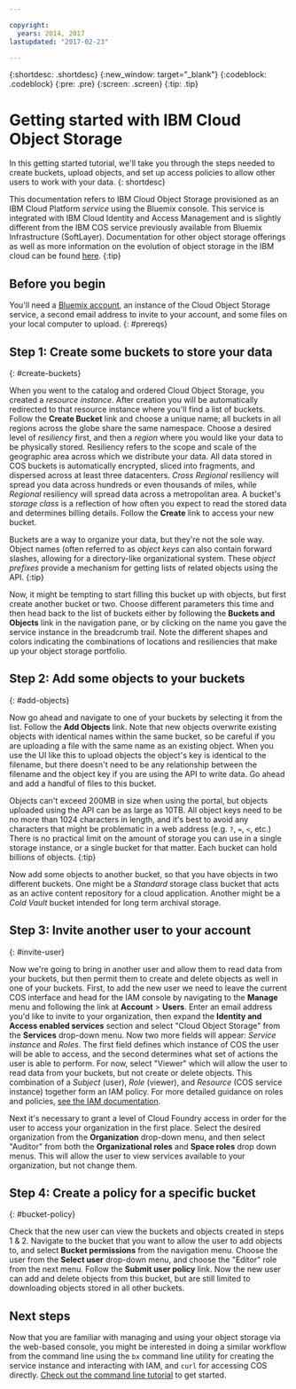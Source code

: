 ```yaml
---

copyright:
  years: 2014, 2017
lastupdated: "2017-02-23"

---
```

{:shortdesc: .shortdesc}
{:new_window: target="_blank"}
{:codeblock: .codeblock}
{:pre: .pre}
{:screen: .screen}
{:tip: .tip}


# Getting started with IBM Cloud Object Storage
In this getting started tutorial, we'll take you through the steps needed to create buckets, upload objects, and set up access policies to allow other users to work with your data.
{: shortdesc}

This documentation refers to IBM Cloud Object Storage provisioned as an IBM Cloud Platform _service_ using the Bluemix console. This service is integrated with IBM Cloud Identity and Access Management and is slightly different from the IBM COS service previously available from Bluemix Infrastructure (SoftLayer).  Documentation for other object storage offerings as well as more information on the evolution of object storage in the IBM cloud can be found [here](/about-cos.html).
{:tip}

## Before you begin
You'll need a [Bluemix account](https://console.bluemix.net/registration/), an instance of the Cloud Object Storage service, a second email address to invite to your account, and some files on your local computer to upload.
{: #prereqs}

## Step 1: Create some buckets to store your data
{: #create-buckets}

When you went to the catalog and ordered Cloud Object Storage, you created a _resource instance_. After creation you will be automatically redirected to that resource instance where you'll find a list of buckets.  Follow the **Create Bucket** link and choose a unique name; all buckets in all regions across the globe share the same namespace.  Choose a desired level of _resiliency_ first, and then a _region_ where you would like your data to be physically stored. Resiliency refers to the scope and scale of the geographic area across which we distribute your data. All data stored in COS buckets is automatically encrypted, sliced into fragments, and dispersed across at least three datacenters.  _Cross Regional_ resiliency will spread you data across hundreds or even thousands of miles, while _Regional_ resiliency will spread data across a metropolitan area.  A bucket's _storage class_ is a reflection of how often you expect to read the stored data and determines billing details. Follow the **Create** link to access your new bucket.

Buckets are a way to organize your data, but they're not the sole way.  Object names (often referred to as _object keys_ can also contain forward slashes, allowing for a directory-like organizational system. These _object prefixes_ provide a mechanism for getting lists of related objects using the API.
{:tip}

Now, it might be tempting to start filling this bucket up with objects, but first create another bucket or two.  Choose different parameters this time and then head back to the list of buckets either by following the **Buckets and Objects** link in the navigation pane, or by clicking on the name you gave the service instance in the breadcrumb trail. Note the different shapes and colors indicating the combinations of locations and resiliencies that make up your object storage portfolio.

## Step 2: Add some objects to your buckets
{: #add-objects}

Now go ahead and navigate to one of your buckets by selecting it from the list.  Follow the **Add Objects** link. Note that new objects overwrite existing objects with identical names within the same bucket, so be careful if you are uploading a file with the same name as an existing object.  When you use the UI like this to upload objects the object's key is identical to the filename, but there doesn't need to be any relationship between the filename and the object key if you are using the API to write data.  Go ahead and add a handful of files to this bucket.

Objects can't exceed 200MB in size when using the portal, but objects uploaded using the API can be as large as 10TB. All object keys need to be no more than 1024 characters in length, and it's best to avoid any characters that might be problematic in a web address (e.g. `?`, `=`, `<`, etc.) There is no practical limit on the amount of storage you can use in a single storage instance, or a single bucket for that matter.  Each bucket can hold billions of objects.
{:tip}

Now add some objects to another bucket, so that you have objects in two different buckets.  One might be a _Standard_ storage class bucket that acts as an active content repository for a cloud application.  Another might be a _Cold Vault_ bucket intended for long term archival storage.

## Step 3: Invite another user to your account
{: #invite-user}

Now we're going to bring in another user and allow them to read data from your buckets, but then permit them to create and delete objects as well in one of your buckets.  First, to add the new user we need to leave the current COS interface and head for the IAM console by navigating to the **Manage** menu and following the link at **Account** > **Users**.  Enter an email address you'd like to invite to your organization, then expand the **Identity and Access enabled services** section and select "Cloud Object Storage" from the **Services** drop-down menu.  Now two more fields will appear: _Service instance_ and _Roles_. The first field defines which instance of COS the user will be able to access, and the second determines what set of actions the user is able to perform. For now, select "Viewer" which will allow the user to read data from your buckets, but not create or delete objects. This combination of a _Subject_ (user), _Role_ (viewer), and _Resource_ (COS service instance) together form an IAM policy. For more detailed guidance on roles and policies, [see the IAM documentation](https://console.stage1.bluemix.net/docs/developing/Access-Management/index.html).

Next it's necessary to grant a level of Cloud Foundry access in order for the user to access your organization in the first place.  Select the desired organization from the **Organization** drop-down menu, and then select "Auditor" from both the **Organizational roles** and **Space roles** drop down menus.  This will allow the user to view services available to your organization, but not change them.

## Step 4: Create a policy for a specific bucket
{: #bucket-policy}

Check that the new user can view the buckets and objects created in steps 1 & 2. Navigate to the bucket that you want to allow the user to add objects to, and select **Bucket permissions** from the navigation menu.  Choose the user from the **Select user** drop-down menu, and choose the "Editor" role from the next menu.  Follow the **Submit user policy** link. Now the new user can add and delete objects from this bucket, but are still limited to downloading objects stored in all other buckets.

## Next steps

Now that you are familiar with managing and using your object storage via the web-based console, you might be interested in doing a similar workflow from the command line using  the `bx` command line utility for creating the service instance and interacting with IAM, and `curl` for accessing COS directly. [Check out the command line tutorial](tutorials/gather-required-information.html) to get started.
